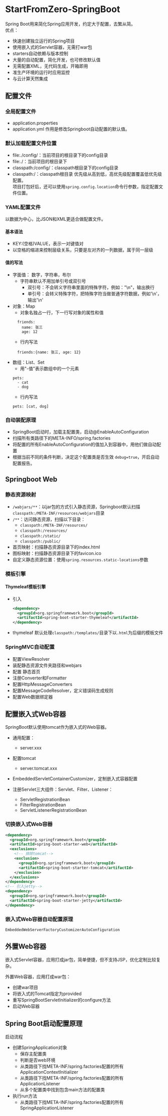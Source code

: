 # StartFromZero-SpringBoot
Spring Boot用来简化Spring应用开发，约定大于配置，去繁从简。  
优点：

- 快速创建独立运行的Spring项目
- 使用嵌入式的Servlet容器，无需打war包
- starters自动依赖与版本控制
- 大量的自动配置，简化开发，也可修改默认值
- 无需配置XML，无代码生成，开箱即用
- 准生产环境的运行时应用监控
- 与云计算天然集成 
## 配置文件
### 全局配置文件
- application.properties
- application.yml
作用是修改Springboot自动配置的默认值。
### 默认加载配置文件位置
- file:./config/：当前项目的根目录下的config目录
- file:./：当前项目的根目录下
- classpath:/config/：classpath根目录下的config目录
- classpath:/：classpath根目录
优先级从高到低，高优先级配置覆盖低优先级配置。  
项目打包好后，还可以使用`spring.config.location`命令行参数，指定配置文件位置。  
### YAML配置文件
以数据为中心，比JSON和XML更适合做配置文件。  
#### 基本语法
- KEY:(空格)VALUE，表示一对键值对
- 以空格的缩进来控制层级关系，只要是左对齐的一列数据，属于同一层级
#### 值的写法
- 字面值： 数字，字符串，布尔
  - 字符串默认不用加单引号或双引号
    - 双引号：不会转义字符串里面的特殊字符，例如："\n"，输出换行
    - 单引号：会转义特殊字符，把特殊字符当做普通字符数据，例如'\n'，输出'\n'
- 对象：Map
  - 对象名独占一行，下一行写对象的属性和值
  ```
    friends:
      name: 张三
      age: 12
  ```
  - 行内写法
  ```
    friends:{name: 张三, age: 12}  
  ```
- 数组：List、Set
  - 用"-值"表示数组中的一个元素
  ```
  pets:
    - cat
    - dog 
  ```
  - 行内写法
  ```
  pets: [cat, dog]
  ```
### 自动装配原理
- SpringBoot启动时，加载主配置类，启动@EnableAutoConfiguration
- 扫描所有类路径下的META-INFO/spring.factories
- 将配置的所有EnableAutoConfiguration的值加入到容器中，用他们做自动配置
- 根据当前不同的条件判断，决定这个配置类是否生效
`debug=true`，开启自动配置报告。  

## Springboot Web
### 静态资源映射
- `/wabjars/**`：以jar包的方式引入静态资源，Springboot默认扫描`classpath:/META-INF/resources/webjars`目录
- `/**`：访问静态资源，扫描以下目录：
  - `classpath:/META-INF/resources/`
  - `classpath:/resources/`
  - `classpath:/static/`
  - `classpath:/public/`
- 首页映射：扫描静态资源目录下的index.html
- 图标映射：扫描静态资源目录下的favicon.ico
- 自定义静态资源位置：使用`spring.resources.static-locations`参数
### 模板引擎
#### Thymeleaf模板引擎
- 引入
  ```xml
  <dependency>
    <groupId>org.springframework.boot</groupId>
    <artifactId>spring-boot-starter-thymeleaf</artifactId>
  </dependency>
  ```
- thymeleaf 默认处理`classpath:/templates/`目录下以`.html`为后缀的模板文件

### SpringMVC自动配置
- 配置ViewResolver
- 装配静态资源文件夹路径和webjars
- 配置 静态首页
- 注册Converter和Formatter
- 配置HttpMessageConverters
- 配置MessageCodeResolver，定义错误码生成规则
- 配置Web数据绑定器

## 配置嵌入式Web容器

SpringBoot默认使用tomcat作为嵌入式的Web容器。  

- 通用配置：
  - server.xxx

- 配置tomcat
  - server.tomcat.xxx
- EmbeddedServletContainerCustomizer，定制嵌入式容器配置
- 注册Servlet三大组件：Servlet、Filter、Listener：
  - ServletRegistrationBean
  - FilterRegistrationBean
  - ServletListenerRegistrationBean

### 切换嵌入式Web容器

```xml
<dependency>
  <groupId>org.springframework.boot</groupId>
  <artifactId>spring-boot-starter-web</artifactId>
  <exclusions>
    <!-- 排除tomcat-->
    <exclusion>
      <groupId>org.springframework.boot</groupId>
      <artifactId>spring-boot-starter-tomcat</artifactId>
    </exclusion>
  </exclusions>
</dependency>
<!-- 引入jetty-->
<dependency>
  <groupId>org.springframework.boot</groupId>
  <artifactId>spring-boot-starter-jetty</artifactId>
</dependency>
```

### 嵌入式Web容器自动配置原理

`EmbeddedWebServerFactoryCustomizerAutoConfiguration`

## 外置Web容器

嵌入式Servlet容器，应用打成jar包，简单便捷，但不支持JSP，优化定制比较复杂。

外置Web容器，应用打成war包：

- 创建war项目
- 将嵌入式的Tomcat指定为provided
- 重写SpringBootServletInitializer的configure方法
- 启动Web容器

## Spring Boot启动配置原理

启动流程

- 创建SpringApplication对象
  - 保存主配置类
  - 判断是否web环境
  - 从类路径下找META-INF/spring.factories配置的所有ApplicationContextInitializer
  - 从类路径下找META-INF/spring.factories配置的所有ApplicationListener
  - 从多个配置类中找到包含main方法的配置类
- 执行run方法
  - 从类路径下找META-INF/spring.factories配置的所有SpringApplicationListener